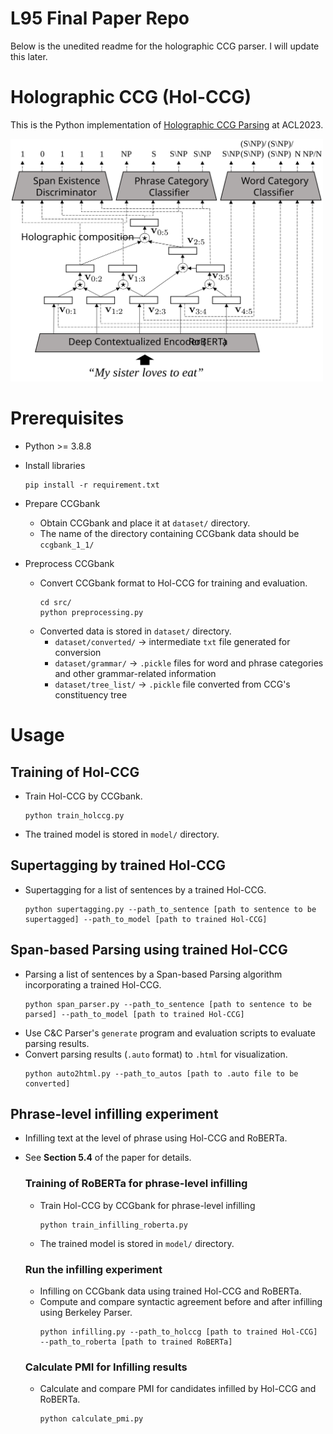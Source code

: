 # L95 Final Paper Repo

Below is the unedited readme for the holographic CCG parser. I will update this later.

# Holographic CCG (Hol-CCG)

This is the Python implementation of [Holographic CCG Parsing](https://aclanthology.org/2023.acl-long.15/) at ACL2023.

<img src="holccg.svg" width="500px">

# Prerequisites
- Python >= 3.8.8

- Install libraries
  ```
  pip install -r requirement.txt
  ```
  
- Prepare CCGbank
  - Obtain CCGbank and place it at `dataset/` directory.
  - The name of the directory containing CCGbank data should be `ccgbank_1_1/`

- Preprocess CCGbank
  - Convert CCGbank format to Hol-CCG for training and evaluation.
    ```
    cd src/
    python preprocessing.py
    ```
  - Converted data is stored in `dataset/` directory.
    - `dataset/converted/` -> intermediate `txt` file generated for conversion
    - `dataset/grammar/` -> `.pickle` files for word and phrase categories and other grammar-related information
    - `dataset/tree_list/` -> `.pickle` file converted from CCG's constituency tree
  

# Usage
  ## Training of Hol-CCG
  - Train Hol-CCG by CCGbank.
    ```
    python train_holccg.py
    ```
  - The trained model is stored in `model/` directory.

  ## Supertagging by trained Hol-CCG
  - Supertagging for a list of sentences by a trained Hol-CCG.
    ```
    python supertagging.py --path_to_sentence [path to sentence to be supertagged] --path_to_model [path to trained Hol-CCG]
    ```

  ## Span-based Parsing using trained Hol-CCG
  - Parsing a list of sentences by a Span-based Parsing algorithm incorporating a trained Hol-CCG.
    ```
    python span_parser.py --path_to_sentence [path to sentence to be parsed] --path_to_model [path to trained Hol-CCG]
    ```
  - Use C&C Parser's `generate` program and evaluation scripts to evaluate parsing results.
  - Convert parsing results (`.auto` format) to `.html` for visualization.
    ```
    python auto2html.py --path_to_autos [path to .auto file to be converted]
    ```

  ## Phrase-level infilling experiment
  - Infilling text at the level of phrase using Hol-CCG and RoBERTa.
  - See **Section 5.4** of the paper for details.
    ### Training of RoBERTa for phrase-level infilling
    - Train Hol-CCG by CCGbank for phrase-level infilling
      ```
      python train_infilling_roberta.py
      ```
    - The trained model is stored in `model/` directory.

    ### Run the infilling experiment
    - Infilling on CCGbank data using trained Hol-CCG and RoBERTa.
    - Compute and compare syntactic agreement before and after infilling using Berkeley Parser.
      ```
      python infilling.py --path_to_holccg [path to trained Hol-CCG] --path_to_roberta [path to trained RoBERTa]
      ```
    ### Calculate PMI for Infilling results
    - Calculate and compare PMI for candidates infilled by Hol-CCG and RoBERTa.
      ```
      python calculate_pmi.py
      ```
